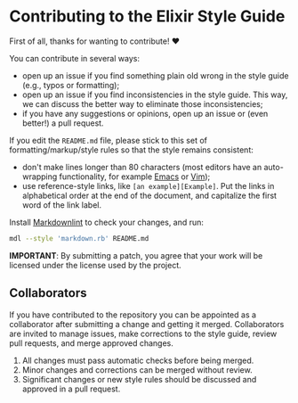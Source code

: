 # Contributing to the Elixir Style Guide

First of all, thanks for wanting to contribute! :heart:

You can contribute in several ways:

* open up an issue if you find something plain old wrong in the style guide
  (e.g., typos or formatting);
* open up an issue if you find inconsistencies in the style guide. This way, we
  can discuss the better way to eliminate those inconsistencies;
* if you have any suggestions or opinions, open up an issue or (even better!) a
  pull request.

If you edit the `README.md` file, please stick to this set of
formatting/markup/style rules so that the style remains consistent:

* don't make lines longer than 80 characters (most editors have an auto-wrapping
  functionality, for example [Emacs][Emacs LineWrap] or [Vim][Vim word wrap]);
* use reference-style links, like `[an example][Example]`. Put the links in
  alphabetical order at the end of the document, and capitalize the first word
  of the link label.

Install [Markdownlint] to check your changes, and run:

```sh
mdl --style 'markdown.rb' README.md
```

**IMPORTANT**: By submitting a patch, you agree that your work will be
licensed under the license used by the project.

## Collaborators

If you have contributed to the repository you can be appointed as a collaborator
after submitting a change and getting it merged. Collaborators are invited to
manage issues, make corrections to the style guide, review pull requests, and
merge approved changes.

1. All changes must pass automatic checks before being merged.
1. Minor changes and corrections can be merged without review.
1. Significant changes or new style rules should be discussed and approved in a
   pull request.

<!-- Links -->
[Emacs LineWrap]: http://emacswiki.org/emacs/LineWrap
[Markdownlint]: https://github.com/mivok/markdownlint
[Vim word wrap]: http://vim.wikia.com/wiki/Automatic_word_wrapping
